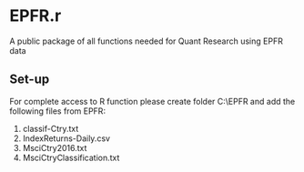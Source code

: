 # EPFR.r
A public package of all functions needed for Quant Research using EPFR data


## Set-up
For complete access to R function please create folder C:\\EPFR and add the following files from EPFR:

1. classif-Ctry.txt
2. IndexReturns-Daily.csv
3. MsciCtry2016.txt
4. MsciCtryClassification.txt
